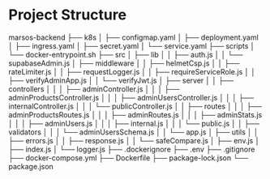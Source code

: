 # Project Structure

marsos-backend
├── k8s
│   ├── configmap.yaml
│   ├── deployment.yaml
│   ├── ingress.yaml
│   ├── secret.yaml
│   └── service.yaml
├── scripts
│   └── docker-entrypoint.sh
├── src
│   ├── lib
│   │   ├── auth.js
│   │   └── supabaseAdmin.js
│   ├── middleware
│   │   ├── helmetCsp.js
│   │   ├── rateLimiter.js
│   │   ├── requestLogger.js
│   │   ├── requireServiceRole.js
│   │   ├── verifyAdminApp.js
│   │   └── verifyJwt.js
│   ├── server
│   │   ├── controllers
│   │   │   ├── adminController.js
│   │   │   ├── adminProductsController.js
│   │   │   ├── adminUsersController.js
│   │   │   ├── internalController.js
│   │   │   └── publicController.js
│   │   ├── routes
│   │   │   ├── adminProductsRoutes.js
│   │   │   ├── adminRoutes.js
│   │   │   ├── adminStats.js
│   │   │   ├── adminUsers.js
│   │   │   ├── internal.js
│   │   │   └── public.js
│   │   ├── validators
│   │   │   └── adminUsersSchema.js
│   │   └── app.js
│   ├── utils
│   │   ├── errors.js
│   │   ├── response.js
│   │   └── safeCompare.js
│   ├── env.js
│   ├── index.js
│   └── logger.js
├── .dockerignore
├── .env
├── .gitignore
├── docker-compose.yml
├── Dockerfile
├── package-lock.json
└── package.json

